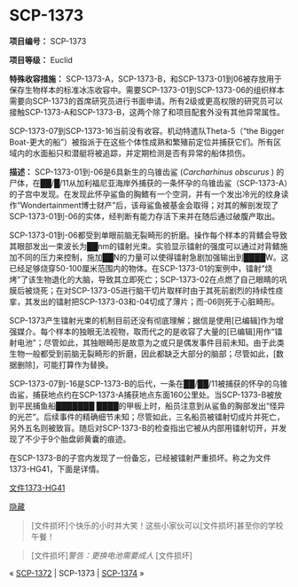 # SCP-1373
                        


**项目编号：** SCP-1373

**项目等级：** Euclid

**特殊收容措施：** SCP-1373-A，SCP-1373-B，和SCP-1373-01到06被存放用于保存生物样本的标准冰冻收容中。需要SCP-1373-01到SCP-1373-06的组织样本需要向SCP-1373的首席研究员进行书面申请。所有2级或更高权限的研究员可以接触SCP-1373-A和SCP-1373-B，这两个除了和项目配套外没有其他异常属性。

SCP-1373-07到SCP-1373-16当前没有收容。机动特遣队Theta-5（“the Bigger Boat-更大的船”）被指派于在这些个体性成熟和繁殖前定位并捕获它们。所有区域内的水面船只和潜艇将被追踪，并定期检测是否有异常的船体损伤。

**描述：** SCP-1373-01到-06是6具新生的乌锥齿鲨 (*Carcharhinus obscurus* ) 的尸体，在██/█/11从加利福尼亚海岸外捕获的一条怀孕的乌锥齿鲨（SCP-1373-A）的子宫中发现。在发现此怀孕鲨鱼的胸鳍有一个空洞，并有一个发出冷光的纹身读作“Wondertainment博士财产”后，该母鲨鱼被基金会取得；对其的解剖发现了SCP-1373-01到-06的实体，经判断有能力存活下来并在随后通过破腹产取出。

SCP-1373-01到-06都受到单眼前脑无裂畸形的折磨。操作每个样本的背鳍会导致其眼部发出一束波长为██nm的镭射光束。实验显示镭射的强度可以通过对背鳍施加不同的压力来控制，施加██N的力量可以使得镭射急剧加强输出到████W。这已经足够烧穿50-100厘米范围内的物体。在SCP-1373-01的案例中，镭射“烧烤”了该生物退化的大脑，导致其立即死亡；SCP-1373-02在点燃了自己眼睛的巩膜后被烧死；在对SCP-1373-05进行脑干切片取样时由于其死前剧烈的持续性痉挛，其发出的镭射把SCP-1373-03和-04切成了薄片；而-06则死于心脏畸形。

SCP-1373产生镭射光束的机制目前还没有彻底理解；据信是使用[已编辑]作为增强媒介。每个样本的独眼无法视物，取而代之的是收容了大量的[已编辑]用作“镭射电池”；尽管如此，其独眼畸形是故意为之或只是偶发事件目前未知。由于此类生物一般都受到前脑无裂畸形的折磨，因此都缺乏大部分的脑部；尽管如此，[数据删除]，可能打算作为替换。

SCP-1373-07到-16是SCP-1373-B的后代，一条在██/██/11被捕获的怀孕的乌锥齿鲨，捕获地点约在SCP-1373-A捕获地点东面160公里处。当SCP-1373-B被放到平民捕鱼船███████ ████的甲板上时，船员注意到从鲨鱼的胸部发出“怪异的光芒”。后续事件的精确细节未知；尽管如此，三名船员被镭射切成片并死亡，另外五名则被致盲。随后对SCP-1373-B的检查指出它被从内部用镭射切开，并发现了不少于9个胎盘卵黄囊的痕迹。

在SCP-1373-B的子宫内发现了一份备忘，已经被镭射严重损坏。称之为文件1373-HG41，下面是详情。


<a shape='rect' class='collapsible-block-link' href='javascript:;'>&#25991;&#20214;1373-HG41</a>

<a shape='rect' class='collapsible-block-link' href='javascript:;'>&#38544;&#34255;</a>


> [文件损坏]个快乐的小时并大笑！这些小家伙可以[文件损坏]甚至你的学校午餐！
> 


> [文件损坏]*警告：更换电池需要成人* [文件损坏]
> 






« [SCP-1372](/scp-1372) | SCP-1373 | [SCP-1374](/scp-1374) »





                    